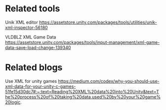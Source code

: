 # Related tools

Unik XML editor
https://assetstore.unity.com/packages/tools/utilities/unik-xml-inspector-56180

VLDBLZ XML Game Data
https://assetstore.unity.com/packages/tools/input-management/xml-game-data-save-load-change-139340

# Related blogs

Use XML for unity games
https://medium.com/codex/why-you-should-use-xml-data-for-your-unity-c-games-51fe15d30dc7#:~:text=Reading%20XML%20data%20into%20Unity&text=The%20process%20of%20taking%20data,used%20by%20your%20game%20logic.
